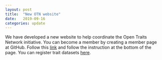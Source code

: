 ```yaml
---
layout: post
title:  "New OTN website"
date:   2019-09-16
categories: update
---
```


We have developed a new website to help coordinate the Open Traits Network initiative. You can become a member by creating a member page at GitHub. Follow this [link](https://github.com/open-traits-network/open-traits-network.github.io/blob/master/_members) and follow the instruction at the bottom of the page. You can register trait datasets [here](https://github.com/open-traits-network/open-traits-network.github.io/issues/new/choose).
